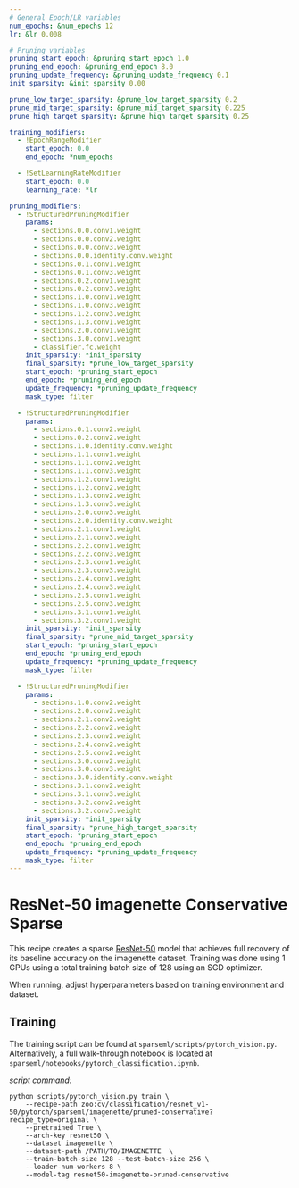 ```yaml
---
# General Epoch/LR variables
num_epochs: &num_epochs 12
lr: &lr 0.008

# Pruning variables
pruning_start_epoch: &pruning_start_epoch 1.0
pruning_end_epoch: &pruning_end_epoch 8.0
pruning_update_frequency: &pruning_update_frequency 0.1
init_sparsity: &init_sparsity 0.00

prune_low_target_sparsity: &prune_low_target_sparsity 0.2
prune_mid_target_sparsity: &prune_mid_target_sparsity 0.225
prune_high_target_sparsity: &prune_high_target_sparsity 0.25

training_modifiers:
  - !EpochRangeModifier
    start_epoch: 0.0
    end_epoch: *num_epochs

  - !SetLearningRateModifier
    start_epoch: 0.0
    learning_rate: *lr

pruning_modifiers:
  - !StructuredPruningModifier
    params:
      - sections.0.0.conv1.weight
      - sections.0.0.conv2.weight
      - sections.0.0.conv3.weight
      - sections.0.0.identity.conv.weight
      - sections.0.1.conv1.weight
      - sections.0.1.conv3.weight
      - sections.0.2.conv1.weight
      - sections.0.2.conv3.weight
      - sections.1.0.conv1.weight
      - sections.1.0.conv3.weight
      - sections.1.2.conv3.weight
      - sections.1.3.conv1.weight
      - sections.2.0.conv1.weight
      - sections.3.0.conv1.weight
      - classifier.fc.weight
    init_sparsity: *init_sparsity
    final_sparsity: *prune_low_target_sparsity
    start_epoch: *pruning_start_epoch
    end_epoch: *pruning_end_epoch
    update_frequency: *pruning_update_frequency
    mask_type: filter

  - !StructuredPruningModifier
    params:
      - sections.0.1.conv2.weight
      - sections.0.2.conv2.weight
      - sections.1.0.identity.conv.weight
      - sections.1.1.conv1.weight
      - sections.1.1.conv2.weight
      - sections.1.1.conv3.weight
      - sections.1.2.conv1.weight
      - sections.1.2.conv2.weight
      - sections.1.3.conv2.weight
      - sections.1.3.conv3.weight
      - sections.2.0.conv3.weight
      - sections.2.0.identity.conv.weight
      - sections.2.1.conv1.weight
      - sections.2.1.conv3.weight
      - sections.2.2.conv1.weight
      - sections.2.2.conv3.weight
      - sections.2.3.conv1.weight
      - sections.2.3.conv3.weight
      - sections.2.4.conv1.weight
      - sections.2.4.conv3.weight
      - sections.2.5.conv1.weight
      - sections.2.5.conv3.weight
      - sections.3.1.conv1.weight
      - sections.3.2.conv1.weight
    init_sparsity: *init_sparsity
    final_sparsity: *prune_mid_target_sparsity
    start_epoch: *pruning_start_epoch
    end_epoch: *pruning_end_epoch
    update_frequency: *pruning_update_frequency
    mask_type: filter

  - !StructuredPruningModifier
    params:
      - sections.1.0.conv2.weight
      - sections.2.0.conv2.weight
      - sections.2.1.conv2.weight
      - sections.2.2.conv2.weight
      - sections.2.3.conv2.weight
      - sections.2.4.conv2.weight
      - sections.2.5.conv2.weight
      - sections.3.0.conv2.weight
      - sections.3.0.conv3.weight
      - sections.3.0.identity.conv.weight
      - sections.3.1.conv2.weight
      - sections.3.1.conv3.weight
      - sections.3.2.conv2.weight
      - sections.3.2.conv3.weight
    init_sparsity: *init_sparsity
    final_sparsity: *prune_high_target_sparsity
    start_epoch: *pruning_start_epoch
    end_epoch: *pruning_end_epoch
    update_frequency: *pruning_update_frequency
    mask_type: filter
---
```


# ResNet-50 imagenette Conservative Sparse

This recipe creates a sparse [ResNet-50](https://arxiv.org/abs/1512.03385) model that
achieves full recovery of its baseline accuracy on the imagenette dataset.
Training was done using 1 GPUs using a total training batch size of 128
using an SGD optimizer.

When running, adjust hyperparameters based on training environment and dataset.

## Training
The training script can be found at `sparseml/scripts/pytorch_vision.py`. 
Alternatively, a full walk-through notebook is located at `sparseml/notebooks/pytorch_classification.ipynb`.

*script command:*

```
python scripts/pytorch_vision.py train \
    --recipe-path zoo:cv/classification/resnet_v1-50/pytorch/sparseml/imagenette/pruned-conservative?recipe_type=original \
    --pretrained True \
    --arch-key resnet50 \
    --dataset imagenette \
    --dataset-path /PATH/TO/IMAGENETTE  \
    --train-batch-size 128 --test-batch-size 256 \
    --loader-num-workers 8 \
    --model-tag resnet50-imagenette-pruned-conservative
```